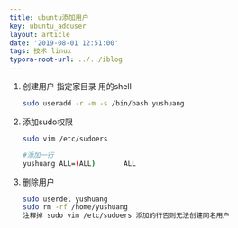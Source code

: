 ```yaml
---
title: ubuntu添加用户
key: ubuntu_adduser
layout: article
date: '2019-08-01 12:51:00'
tags: 技术 linux
typora-root-url: ../../iblog
---
```


1. 创建用户 指定家目录 用的shell

   ```bash
   sudo useradd -r -m -s /bin/bash yushuang
   ```

2. 添加sudo权限

   ```bash
   sudo vim /etc/sudoers
   
   #添加一行
   yushuang ALL=(ALL)       ALL
   ```

3. 删除用户

   ```bash
   sudo userdel yushuang
   sudo rm -rf /home/yushuang
   注释掉 sudo vim /etc/sudoers 添加的行否则无法创建同名用户
   ```

   

